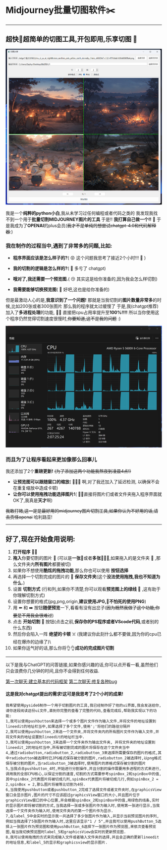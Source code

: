 # Midjourney批量切图软件✂️
---
## 超快🚀超简单的切图工具,开包即用,乐享切图 🤣 

<div align="center"><img src="https://github.com/Muziyu888/ImageSpliter-for-Midjourney/blob/main/pics/%E5%B1%8F%E5%B9%95%E6%88%AA%E5%9B%BE(4).jpg?raw=true" alt="Example Image" width="600"></div>

我是一个**纯粹的python小白**,我从未学习过任何编程或者代码之类的
我发现我找不到一个用于**批量切割MIDJOURNEY图片的工具**
于是!! **我打算自己做一个!!**  😤 
于是我成为了**OPENAI**的plus会员(~~我才不是单纯的想尝试chatgpt-4.0和代码解释器~~:)


### 我在制作的过程当中,遇到了非常多的问题,比如:

- **程序界面应该是怎么样子的?**( 😡 这个问题我思考了接近2个小时!!! 🧠 )

- **我的切割的逻辑是怎么样的?**(  👏  多亏了 chatgpt)

- **哦对了,我还需要一个预览图.**( 😚 其实这是给你准备的,因为我会怎么样切割)

- **我需要能够切换预览图**( 💋 好吧,这也是给你准备的)


但是最激动人心的是,**我意识到了一个问题!**
那就是当我切割的**图片数量非常多**的时候,比如200张或者300张图片
那么我的程序就太过缓慢了
于是,我(chatgpt推荐)加入了**多进程处理**的功能, ✊🏼 直接把cpu占用率提升至**100%!!!!**
所以当你使用这个程序仍然觉得切割速度很慢时,~~你要知道,这不是我的问题~~ :)

<div align="center"><img src="https://github.com/Muziyu888/ImageSpliter-for-Midjourney/blob/main/pics/%E5%B1%8F%E5%B9%95%E6%88%AA%E5%9B%BE(5).jpg?raw=true" alt="Example Image" width="700"></div>

### 而且为了让程序看起来更加像那么回事儿
我还添加了2个**重磅更新!**
~~(为了添加这两个功能我熬夜到凌晨4点!)~~

- **让预览图可以跟随窗口的缩放**( 🧙🏻‍♂️ 啊,对了我还加入了延迟检测, 以确保不会在重复缩放中造成卡顿)
- **让你可以使用拖拽功能选择图片!**( ✋🏻直接将图片们或者文件夹拖入程序界面就OK了,我真是**天才**啊)

~~我敢打赌,这一定是最好用的midjourney图片切割工具,如果你认为不好用的话,请去责怪openai~~
哈利路亚!

---

## 好了,现在开始食用说明:

1. **打开程序** ✌🏼
1. **拖入**你要切割的图片 🎴 (可以是**一张**🎴或者**多张**🎴🎴🎴,如果拖入的是文件夹 📁 ,那么文件夹内**所有图片**都要被切)
1. 如果你不想使用**酷炫的拖拽功能**,那么你也可以使用 **按钮选择**
1. 再选择一个切割完成的图片的 💾 **保存文件夹**(这个**没法使用拖拽,我也不知道为什么.**)
1. 设置 **切割方式** (行和列,如果你不清楚,你可以观看**预览图上的绿线** 🤢 ,这有助于你理解切割方式)
1. 设置你想要的格式(jpg,png,origin,**建议使用JPG,🧠不怕死的使用PNG**)
1. 用 ⬅️ 和 ➡️ 按钮**随便预览**一下,看看有没有出岔子(~~因为既然我做了这个功能,你要是不用我会很难过~~)
1. 点击 **开始切割** 💪 按钮(点击之前,**保存你的PS程序或者VScode代码**,或者别的什么东西)
1. 然后你会陷入一阵 **绝望的卡顿** ☠️ (我建议你此刻什么都不要做,因为你的cpu已经在爆炸的边缘了)\
1. 如果你运气好的话,那么你将👌👌**成功的完成图片切割**


---

以下是我与ChatGPT的问答链接,如果你感兴趣的话,你可以点开看一看,虽然他们只会浪费你几分钟的时间,且你不会得到任何收益.

[第一次聊天:建立基本的代码框架](https://chat.openai.com/share/f65686db-bae7-4b7d-83d4-f870a268463e)
[第二次聊天:修复各种bug](https://chat.openai.com/share/ba836d06-5c96-42d8-85d1-b158e39b21d8)

#### 这是我对chatgpt提出的需求!这可是我思考了2个小时的成果!

```
我希望使用pyside6制作一个用于切割图片的工具,我已经制作好了他的ui界面,我会发送给你,请你逐段阅读这份ui文件,直到你完整的查看了完整的代码,查看完成后,帮助我实现以下的功能:
1,我可以使用pushbutton来选择一个或多个图片文件作为输入文件,并将文件的地址设置到lineedit的地址栏当中,如果选择了多个文件,使用';'将他们的路径分隔开
2,我可以使用pushbutton_2来选一个文件夹,并将文件夹内的所有图片文件作为输入文件,并将文件夹的地址设置到lineedit的地址栏当中.
3,我可以使用pushbutton_3来选择一个文件夹作为输出文件夹, 并将文件夹的地址设置到lineedit_2的地址栏当中,所有被切割完成的图片将保存在这个文件夹当中
4,通过radiobutton,radiobutton_2,radiobutton_3来选择所需要保存的图片的格式,其中radiobutton被选择时已JPG格式保存被分割的图片,radiobutton_2被选择时,以png格式保存被分割的图片,当radiobutton_3被选择时,使用图片的原格式保存被分割的图片
5,当我点击pushbutton_4时,开始进行分割操作,并且分割的操作需要用多进程的方式来进行,调用我的全部CPU核心,以保证分割的速度,切割的方式需要参考spinBox_2和spinBox中的值,其中spinBox_2代表图片将被切成几列,spinBox代表图片将被切成几行,例如spinBox_2 = 2,spinBox = 2,那么图片将被等比切割为4份.
6,当我使用pushbutton或者pushbutton_2完成了选择文件或者文件夹时,在graphicsView窗口会显示图片,图片的尺寸不应该超过graphicsView窗口的大小,并且图片位于graphicsView窗口的中心位置,并会根据spinBox_2和spinBox中的值,用绿色的线条,实时的显示图片即将被切割的方式,当我选择一张或多张图片作为输入时,使用第一张进行显示,当我选择一个文件夹作为输入时,使用文件夹内的第一个图片作为显示.
7,在label_5中会实时的显示我一共选择了多少张图片作为输入,并显示当前预览图片的序列,例如当我选择了5张图片作为输入时,这里应该显示"1 / 5",并且我可以使用pushButton_5选择上一张图片作为预览图和使用pushButton_6选择下一张图片作为预览图,来依次查看预览图,每当我切换预览图时label_5和graphicsView会实时的更新预览图.
8,我可以使用拖拽的方式来完成输入文件或者输入文件夹的选择,并且会正确的更新lineedit的地址信息,和label_5的显示和graphicsview的显示图片.
```